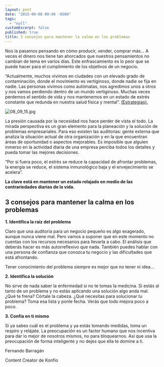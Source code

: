 ```yaml
---
layout: post
date: "2015-09-08 09:40 -0500"
tags: 
  - "null"
customExcerpt: false
published: true
title: 3 consejos para mantener la calma en los problemas
---
```



Nos la pasamos pensando en cómo producir, vender, comprar más... A veces el dinero nos tiene tan ahorcados que nuestros pensamientos no cambian de tema en varios días. Este enfrascamiento es lo peor que se puede hacer para el cumplimiento de los objetivos de un negocio.

“Actualmente, muchos vivimos en ciudades con un elevado grado de contaminación, donde el movimiento es vertiginoso, donde nadie se fija en nadie. Las personas vivimos como autómatas, nos agredimos unos a otros y nos vamos perdiendo dentro de un mundo vertiginoso. Muchas veces perdemos el sentido de vida y nos mantenemos en un estado de estrés constante que redunda en nuestra salud física y mental”. [(Estrategias).](http://estrategiaspnl.com/la-importancia-de-la-relajacion/) 

![08_09_15.jpg]({{site.baseurl}}/img/08_09_15.jpg)

La presión causada por la necesidad nos hace perder de vista el todo. La mirada perspectiva es un gran elemento para la planeación y la solución de problemas empresariales. Para eso existen las auditorías: gente externa que analiza la situación actual de otra organización y en la que encuentran áreas de oportunidad o aspectos mejorables. Es imposible que alguien inmerso en la actividad diaria de una empresa perciba todos los detalles y pueda tomar las mejores decisiones.

“Por si fuera poco, el estrés se reduce la capacidad de afrontar problemas, la energía se reduce, el sistema inmunológico baja y el envejecimiento se acelera”.

**La clave está en mantener un estado relajado en medio de las contrariedades diarias de la vida.**

## 3 consejos para mantener la calma en los problemas

**1. Identifica la raíz del problema**

Claro que una auditoría para un negocio pequeño es algo exagerado, aunque nunca viene mal. Pero vamos a suponer que en este momento no cuentas con los recursos necesarios para llevarla a cabo. El análisis que deberás hacer es más autorreflexivo que nada. También puedes hablar con una persona de confianza que conozca tu negocio y las dificultades que está afrontando.

Tener conocimiento del problema siempre es mejor que no tener ni idea…

**2. Identifica la solución**

No sirve de nada saber la enfermedad si no te tomas la medicina. Si estás al tanto de un problema y no estás aplicando una solución algo anda mal. ¿Qué te frena? Córtale la cabeza. ¿Qué necesitas para solucionar tu problema? Toma esa lista y ponle fecha. Verás que todo mejora poco a poco.

**3. Confía en ti mismo**

Si ya sabes cuál es el problema y ya estás tomando medidas, toma un respiro y relájate. La preocupación es un factor humano que nos incentiva para dar lo mejor de nosotros mismos, no para bloquearnos. Así que usa la preocupación de forma inteligente y no dejes que ella te domine a ti.

Fernando Barragán

Content Creator de Konfío
